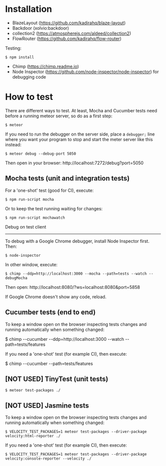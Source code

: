 Installation
============

* BlazeLayout (https://github.com/kadirahq/blaze-layout)
* Backdoor (xolvio:backdoor)
* collection2 (https://atmospherejs.com/aldeed/collection2)
* FlowRouter (https://github.com/kadirahq/flow-router)

Testing:

    $ npm install

* Chimp (https://chimp.readme.io)
* Node Inspector (https://github.com/node-inspector/node-inspector)
  for debugging code


How to test
===========

There are different ways to test. At least, Mocha and Cucumber tests need
before a running meteor server, so do as a first step:

    $ meteor

If you need to run the debugger on the server side, place a `debugger;` line
where you want your program to stop and start the meter server like this
instead:

    $ meteor debug --debug-port 5050

Then open in your browser: http://localhost:7272/debug?port=5050


Mocha tests (unit and integration tests)
----------------------------------------

For a 'one-shot' test (good for CI), execute:

    $ npm run-script mocha

Or to keep the test running waiting for changes:

    $ npm run-script mochawatch

Debug on test client
____________________

To debug with a Google Chrome debugger, install Node Inspector first. Then:

    $ node-inspector

In other window, execute:

    $ chimp --ddp=http://localhost:3000 --mocha --path=tests --watch --debugMocha

Then open: http://localhost:8080/?ws=localhost:8080&port=5858

If Google Chrome doesn't show any code, reload.


Cucumber tests (end to end)
---------------------------

To keep a window open on the browser inspecting tests changes and running
automatically when something changed:

  $ chimp --cucumber --ddp=http://localhost:3000 --watch --path=tests/features

If you need a 'one-shot' test (for example CI), then execute:

  $ chimp --cucumber --path=tests/features


[NOT USED] TinyTest (unit tests)
--------------------------------

    $ meteor test-packages ./


[NOT USED] Jasmine tests
------------------------

To keep a window open on the browser inspecting tests changes and running
automatically when something changed:

    $ VELOCITY_TEST_PACKAGES=1 meteor test-packages --driver-package velocity:html-reporter ./

If you need a 'one-shot' test (for example CI), then execute:

    $ VELOCITY_TEST_PACKAGES=1 meteor test-packages --driver-package velocity:console-reporter --velocity ./
